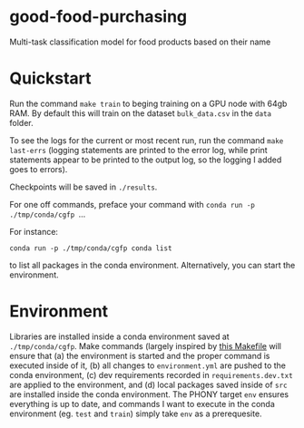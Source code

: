 # good-food-purchasing

Multi-task classification model for food products based on their name

# Quickstart

Run the command `make train` to beging training on a GPU node with 64gb RAM.
By default this will train on the dataset `bulk_data.csv` in the `data` folder.

To see the logs for the current or most recent run, run the command `make last-errs` (logging statements are printed to the error log, while print statements appear to be printed to the output log, so the logging I added goes to errors).

Checkpoints will be saved in `./results`.

For one off commands, preface your command with `conda run -p ./tmp/conda/cgfp `...

For instance:

`conda run -p ./tmp/conda/cgfp conda list`

to list all packages in the conda environment.
Alternatively, you can start the environment.

# Environment
Libraries are installed inside a conda environment saved at `./tmp/conda/cgfp`.
Make commands (largely inspired by [this Makefile](https://github.com/conda/conda-build/blob/main/Makefile) will ensure that (a) the environment is started and the proper command is executed inside of it, (b) all changes to `environment.yml` are pushed to the conda environment, (c) dev requirements recorded in `requirements.dev.txt` are applied to the environment, and (d) local packages saved inside of `src` are installed inside the conda environment.
The PHONY target `env` ensures everything is up to date, and commands I want to execute in the conda environment (eg. `test` and `train`) simply take `env` as a prerequesite.
